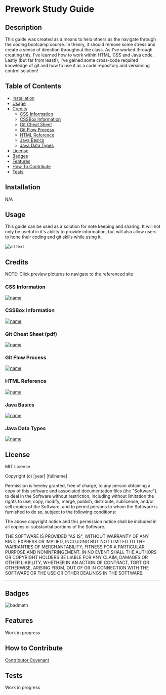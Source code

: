 # Prework Study Guide

## Description

This guide was created as a means to help others as the navigate through the coding bootcamp course.  In theory, it should remove some stress and create a sense of direction throughout the class.  As I've worked through creating this, I've learned how to work within HTML, CSS and Java code.  Lastly (but far from least!), I've gained some cross-code required knowledge of git and how to use it as a code repository and versioning control solution!

## Table of Contents

- [Installation](#installation)
- [Usage](#usage)
- [Credits](#credits)
    - [CSS Information](#css-information)
    - [CSSBox Information](#cssbox-information)
    - [Git Cheat Sheet](#git-cheat-sheet-pdf)
    - [Git Flow Process](#git-flow-process)
    - [HTML Reference](#html-reference)
    - [Java Basics](#java-basics)
    - [Java Data Types](#java-data-types)
- [License](#license)
- [Badges](#badges)
- [Features](#features)
- [How To Contribute](#how-to-contribute)
- [Tests](#tests)

## Installation

N/A

## Usage

This guide can be used as a solution for note keeping and sharing.  It will not only be useful in it's ability to provide information, but will also allow users to hone their coding and git skills while using it.

![alt text](assets/images/StudyGuide.png)

## Credits
NOTE: Click preview pictures to navigate to the referenced site

### CSS Information
[![name](assets/images/CSS.png)](https://developer.mozilla.org/en-US/docs/Web/CSS)

### CSSBox Information
[![name](assets/images/CSSBox.png)](https://developer.mozilla.org/en-US/docs/Learn/CSS/Building_blocks/The_box_model)

### Git Cheat Sheet (pdf)
[![name](assets/images/GitCheatSheet.png)](https://education.github.com/git-cheat-sheet-education.pdf)

### Git Flow Process
[![name](assets/images/GitFlow.png)](https://docs.github.com/en/get-started/quickstart/github-flow)

### HTML Reference
[![name](assets/images/HTMLReference.png)](https://www.w3schools.com/tags/tag_meta.asp)

### Java Basics
[![name](assets/images/JavaBasics.png)](https://developer.mozilla.org/en-US/docs/Learn/Getting_started_with_the_web/JavaScript_basics)

### Java Data Types
[![name](assets/images/JavaDataTypes.png)](https://developer.mozilla.org/en-US/docs/Web/JavaScript/Data_structures)

## License

MIT License

Copyright (c) [year] [fullname]

Permission is hereby granted, free of charge, to any person obtaining a copy
of this software and associated documentation files (the "Software"), to deal
in the Software without restriction, including without limitation the rights
to use, copy, modify, merge, publish, distribute, sublicense, and/or sell
copies of the Software, and to permit persons to whom the Software is
furnished to do so, subject to the following conditions:

The above copyright notice and this permission notice shall be included in all
copies or substantial portions of the Software.

THE SOFTWARE IS PROVIDED "AS IS", WITHOUT WARRANTY OF ANY KIND, EXPRESS OR
IMPLIED, INCLUDING BUT NOT LIMITED TO THE WARRANTIES OF MERCHANTABILITY,
FITNESS FOR A PARTICULAR PURPOSE AND NONINFRINGEMENT. IN NO EVENT SHALL THE
AUTHORS OR COPYRIGHT HOLDERS BE LIABLE FOR ANY CLAIM, DAMAGES OR OTHER
LIABILITY, WHETHER IN AN ACTION OF CONTRACT, TORT OR OTHERWISE, ARISING FROM,
OUT OF OR IN CONNECTION WITH THE SOFTWARE OR THE USE OR OTHER DEALINGS IN THE
SOFTWARE.

---

## Badges

![badmath](https://img.shields.io/github/languages/top/nielsenjared/badmath)

## Features

Work in progress

## How to Contribute

[Contributor Covenant](https://www.contributor-covenant.org/)

## Tests

Work in progress